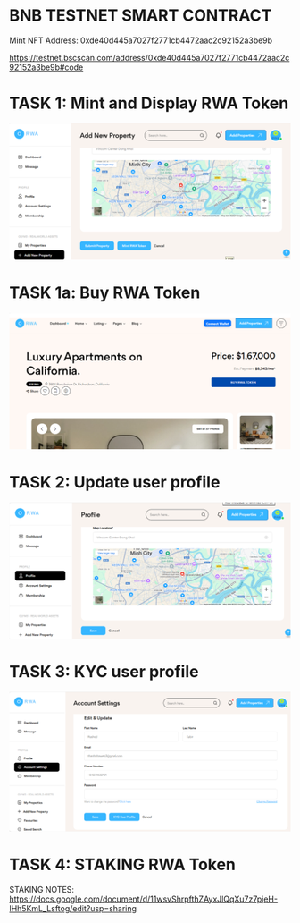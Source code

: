 #  BNB TESTNET SMART CONTRACT

Mint NFT Address: 0xde40d445a7027f2771cb4472aac2c92152a3be9b

https://testnet.bscscan.com/address/0xde40d445a7027f2771cb4472aac2c92152a3be9b#code

# TASK 1: Mint and Display RWA Token

![Add-new-propperty](https://raw.githubusercontent.com/songonha/ORWA-BNB-HACK-BANGKOK/main/public/assets/images/media/mint-rwa-token.png)

# TASK 1a: Buy RWA Token

![Add-new-propperty](https://raw.githubusercontent.com/songonha/ORWA-BNB-HACK-BANGKOK/main/public/assets/images/media/buy-rwa-photo.png)

# TASK 2: Update user profile

![Add-new-propperty](https://raw.githubusercontent.com/songonha/ORWA-BNB-HACK-BANGKOK/main/public/assets/images/media/user-profile.png)


# TASK 3: KYC user profile

![Add-new-propperty](https://raw.githubusercontent.com/songonha/ORWA-BNB-HACK-BANGKOK/main/public/assets/images/media/kyc-profile.png)

# TASK 4: STAKING RWA Token

STAKING NOTES: https://docs.google.com/document/d/11wsvShrpfthZAyxJlQqXu7z7pjeH-lHh5KmL_Lsftog/edit?usp=sharing
